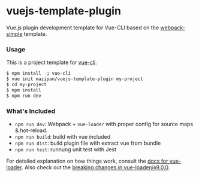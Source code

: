 # vuejs-template-plugin

Vue.js plugin development template for Vue-CLI based on the [webpack-simple](https://github.com/vuejs-templates/webpack-simple) template.

### Usage

This is a project template for [vue-cli](https://github.com/vuejs/vue-cli).

``` bash
$ npm install -g vue-cli
$ vue init mazipan/vuejs-template-plugin my-project
$ cd my-project
$ npm install
$ npm run dev
```

### What's Included

- `npm run dev`: Webpack + `vue-loader` with proper config for source maps & hot-reload.
- `npm run build`: build with vue included
- `npm run dist`: build plugin file with extract vue from bundle
- `npm run test`: runnung unit test with Jest

For detailed explanation on how things work, consult the [docs for vue-loader](http://vuejs.github.io/vue-loader). Also check out the [breaking changes in vue-loader@9.0.0](https://github.com/vuejs/vue-loader/releases/tag/v9.0.0).
